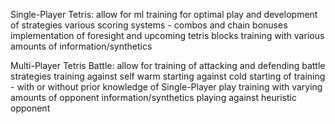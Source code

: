 Single-Player Tetris:
allow for ml training for optimal play and development of strategies
various scoring systems - combos and chain bonuses
implementation of foresight and upcoming tetris blocks
training with various amounts of information/synthetics

Multi-Player Tetris Battle:
allow for training of attacking and defending battle strategies
training against self
warm starting against cold starting of training - with or without prior knowledge of Single-Player play
training with varying amounts of opponent information/synthetics
playing against heuristic opponent